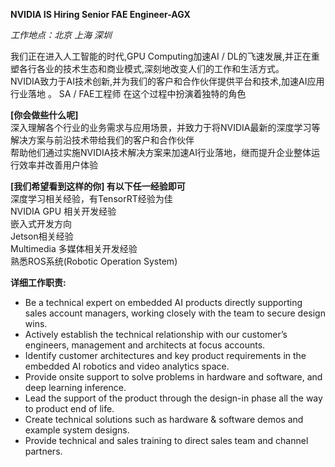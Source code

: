
**NVIDIA IS Hiring Senior FAE Engineer-AGX** 

*工作地点：北京 上海 深圳*  

我们正在进入人工智能的时代,GPU Computing加速AI / DL的飞速发展,并正在重塑各行各业的技术生态和商业模式,深刻地改变人们的工作和生活方式。  
NVIDIA致力于AI技术创新,并为我们的客户和合作伙伴提供平台和技术,加速AI应用行业落地  。
SA / FAE工程师 在这个过程中扮演着独特的角色  

**[你会做些什么呢]**  
深入理解各个行业的业务需求与应用场景，并致力于将NVIDIA最新的深度学习等解决方案与前沿技术带给我们的客户和合作伙伴  
帮助他们通过实施NVIDIA技术解决方案来加速AI行业落地，继而提升企业整体运行效率并改善用户体验  

**[我们希望看到这样的你]  有以下任一经验即可**  
深度学习相关经验，有TensorRT经验为佳  
NVIDIA  GPU 相关开发经验  
嵌入式开发方向  
Jetson相关经验  
Multimedia 多媒体相关开发经验      
熟悉ROS系统(Robotic Operation System)  

**详细工作职责:**
- Be a technical expert on embedded AI products directly supporting sales account managers, working closely with the team to secure design wins.
- Actively establish the technical relationship with our customer’s engineers, management and architects at focus accounts.
- Identify customer architectures and key product requirements in the embedded AI robotics and video analytics space.
- Provide onsite support to solve problems in hardware and software, and deep learning inference.
- Lead the support of the product through the design-in phase all the way to product end of life.
- Create technical solutions such as hardware & software demos and example system designs.
- Provide technical and sales training to direct sales team and channel partners.
